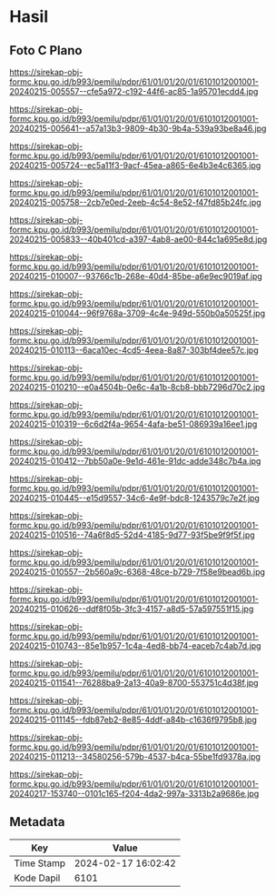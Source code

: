 # Hasil

## Foto C Plano

https://sirekap-obj-formc.kpu.go.id/b993/pemilu/pdpr/61/01/01/20/01/6101012001001-20240215-005557--cfe5a972-c192-44f6-ac85-1a95701ecdd4.jpg

https://sirekap-obj-formc.kpu.go.id/b993/pemilu/pdpr/61/01/01/20/01/6101012001001-20240215-005641--a57a13b3-9809-4b30-9b4a-539a93be8a46.jpg

https://sirekap-obj-formc.kpu.go.id/b993/pemilu/pdpr/61/01/01/20/01/6101012001001-20240215-005724--ec5a11f3-9acf-45ea-a865-6e4b3e4c6365.jpg

https://sirekap-obj-formc.kpu.go.id/b993/pemilu/pdpr/61/01/01/20/01/6101012001001-20240215-005758--2cb7e0ed-2eeb-4c54-8e52-f47fd85b24fc.jpg

https://sirekap-obj-formc.kpu.go.id/b993/pemilu/pdpr/61/01/01/20/01/6101012001001-20240215-005833--40b401cd-a397-4ab8-ae00-844c1a695e8d.jpg

https://sirekap-obj-formc.kpu.go.id/b993/pemilu/pdpr/61/01/01/20/01/6101012001001-20240215-010007--93766c1b-268e-40d4-85be-a6e9ec9019af.jpg

https://sirekap-obj-formc.kpu.go.id/b993/pemilu/pdpr/61/01/01/20/01/6101012001001-20240215-010044--96f9768a-3709-4c4e-949d-550b0a50525f.jpg

https://sirekap-obj-formc.kpu.go.id/b993/pemilu/pdpr/61/01/01/20/01/6101012001001-20240215-010113--6aca10ec-4cd5-4eea-8a87-303bf4dee57c.jpg

https://sirekap-obj-formc.kpu.go.id/b993/pemilu/pdpr/61/01/01/20/01/6101012001001-20240215-010210--e0a4504b-0e6c-4a1b-8cb8-bbb7296d70c2.jpg

https://sirekap-obj-formc.kpu.go.id/b993/pemilu/pdpr/61/01/01/20/01/6101012001001-20240215-010319--6c6d2f4a-9654-4afa-be51-086939a16ee1.jpg

https://sirekap-obj-formc.kpu.go.id/b993/pemilu/pdpr/61/01/01/20/01/6101012001001-20240215-010412--7bb50a0e-9e1d-461e-91dc-adde348c7b4a.jpg

https://sirekap-obj-formc.kpu.go.id/b993/pemilu/pdpr/61/01/01/20/01/6101012001001-20240215-010445--e15d9557-34c6-4e9f-bdc8-1243579c7e2f.jpg

https://sirekap-obj-formc.kpu.go.id/b993/pemilu/pdpr/61/01/01/20/01/6101012001001-20240215-010516--74a6f8d5-52d4-4185-9d77-93f5be9f9f5f.jpg

https://sirekap-obj-formc.kpu.go.id/b993/pemilu/pdpr/61/01/01/20/01/6101012001001-20240215-010557--2b560a9c-6368-48ce-b729-7f58e9bead6b.jpg

https://sirekap-obj-formc.kpu.go.id/b993/pemilu/pdpr/61/01/01/20/01/6101012001001-20240215-010626--ddf8f05b-3fc3-4157-a8d5-57a597551f15.jpg

https://sirekap-obj-formc.kpu.go.id/b993/pemilu/pdpr/61/01/01/20/01/6101012001001-20240215-010743--85e1b957-1c4a-4ed8-bb74-eaceb7c4ab7d.jpg

https://sirekap-obj-formc.kpu.go.id/b993/pemilu/pdpr/61/01/01/20/01/6101012001001-20240215-011541--76288ba9-2a13-40a9-8700-553751c4d38f.jpg

https://sirekap-obj-formc.kpu.go.id/b993/pemilu/pdpr/61/01/01/20/01/6101012001001-20240215-011145--fdb87eb2-8e85-4ddf-a84b-c1636f9795b8.jpg

https://sirekap-obj-formc.kpu.go.id/b993/pemilu/pdpr/61/01/01/20/01/6101012001001-20240215-011213--34580256-579b-4537-b4ca-55be1fd9378a.jpg

https://sirekap-obj-formc.kpu.go.id/b993/pemilu/pdpr/61/01/01/20/01/6101012001001-20240217-153740--0101c165-f204-4da2-997a-3313b2a9686e.jpg


## Metadata

| Key        | Value               |
| ---------- | ------------------- |
| Time Stamp | 2024-02-17 16:02:42 |
| Kode Dapil | 6101                |



